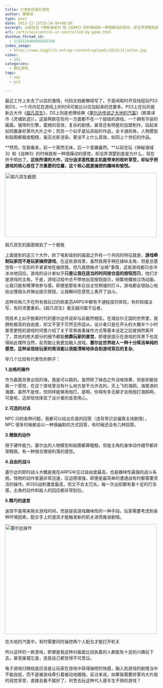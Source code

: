 ```yaml
---
title: 打电影还是打游戏
author: 摩摩诘
type: post
date: 2013-12-15T15:54:04+00:00
excerpt: 以前在玩《神秘海域3》和《战神3》的时候就有一种很躁动的感觉，却没弄清楚到底是为什么，现在终于明白了。这些所谓的大作，过分追求高性能主机能带来的视听享受，却似乎把游戏的核心放在了次重要的位置，这个核心就是操控的趣味和愉悦。
url: /articles/control-or-controlled-by-game.html
duoshuo_thread_id:
  - 1154125469839262168
index_image:
  - https://www.digglife.net/wp-content/uploads/2013/12/zelda.jpg
views:
  - 252
categories:
  - 数位游戏
tags:
  - nds
  - ps3

---
```

最近工作上失去了以往的激情，代码文档都懒得写了，于是闲暇时开双线程玩PS3和DS，一个月内花在游戏上的时间可能比以往加起来的还要多。PS3上在玩的是新近大作《[超凡双生][1]》，DS上则是老牌经典《<a title="ゼルダの伝説ー大地の汽笛" href="http://www.nintendo.co.jp/ds/bkij/" target="_blank">塞尔达传说之大地的汽笛</a>》（欧美译作《灵魂轨迹》）。这是两款在任何一方面都不在一个层级的游戏，一个拥有华丽的画面，强悍的引擎，震撼的音效，复杂的剧情，甚至还有明星的加盟制作，玩起来如同置身好莱坞大片之中；而另一个似乎是玩具般的作品，全卡通风格，人物模型和贴图都极度粗糙，毫无光影渲染，更谈不上什么音效，如同上个世纪的作品。

<!--more-->

**然而，在我看来，前一个索然无味，后一个意趣盎然。**以前在玩《神秘海域3》和《战神3》的时候就有一种很躁动的感觉，却没弄清楚到底是为什么，现在终于明白了。**这些所谓的大作，过分追求高性能主机能带来的视听享受，却似乎把游戏的核心放在了次重要的位置，这个核心就是操控的趣味和愉悦。**

<div style="width: 510px" class="wp-caption alignnone">
  <img alt="超凡双生截图" src="http://digglife.qiniudn.com/wp-content/uploads/2013/12/beyond.jpg" width="500" height="212" />
  
  <p class="wp-caption-text">
    超凡双生的画面做到了一个极致
  </p>
</div>

上面提到的这三个大作，除了电影级别的画面之外有一个共同的特征就是，**游戏牵制玩家而不是玩家操控游戏**。在这些游戏里，虽然我用手柄在操纵主角，但是总感觉有一个无形的手紧紧地在操控我，但凡我想做点“出格”事情，这些游戏都只会冷冰冰地回应。游戏的设计者似乎**只是让我在适当的时间按合适的按钮而已**，他们才是游戏的主角。于是，游戏过程中总不停地出现按钮提示，频繁地播放过场动画，让我只能有稀薄地参与感。即便是那些本应自主性稍强的打斗，游戏都会很贴心地给出慢镜头并弹出提示按钮，让我瞬间在感觉上离开了战斗。

这种风格几乎在所有我玩过的欧美范ARPG中都有不通程度的体现，有的轻描淡写，有的浓墨重彩。《超凡双生》毫无疑问属于后者。

而技术上似乎脱离时代的塞尔达传说却与此截然相反。在海拉尔王国的世界里，我拥有极高的自由度，却又不至于茫然无所适从。设计者只是在开头的大概半个小时甚至更短的游戏时间里介绍了关于背景故事操作方式等基本设定之后就悄然离开了，其他的绝大部分的细节都能**依靠玩家的直觉**，即便是提示在游戏的背景下也显得如此理所当然，反而能让我更加融入游戏。**塞尔达世界给人一种十分简洁单纯的感觉，这种呈现给玩家的简洁能让我能清晰地体会到游戏背后的复杂**。

举几个比较有代表性的例子：

**1.出格的操作**

作为画面背景出现的海，我是可以跳的。虽然除了掉血之外没啥效果，但是却能给我一个感觉，在这个游戏里没有什么地方是不允许去的。天上飞的海鸥，海里游的海豚，虽然不是怪，但同样能够用炮打。是啊，你得有多无聊才会用炮打海鸥啊，可是呢，这却恰恰体现了设计者的良苦用心。

**2.可选的对话**

NPC 问的各种问题，我都可以给出负面的回答（违背常识且偏离主线剧情），NPC 很多时候都会以一种很幽默的方式回答，有时候还会有几种回答。

**3.精致的动作**

限于硬件能力，塞尔达的人物模型和贴图都算粗糙，但是主角的身体动作细节都非常精致，有一种很合理很利落的感觉。

**4.自由的战斗**

塞尔达的即时战斗大概是我在ARPG中见过自由度最高，也是趣味性最强的战斗系统。怪物的动作普遍非常迅速，压迫感很强，即便是最简单的遭遇战有时都需要灵活的操作。BOSS战刺激度最高，但又不会太冗长。每一次出招都有着十足的打击感，主角的动作和敌人的回应都非常到位。

**5.精巧的迷宫**

迷宫不是用来拖长游戏时间，而是提高游戏趣味性的一种手段。玩家需要考虑到各种环境因素，配合手上的道具才能触发新的机关进而推进剧情。

<div id="attachment_3729" style="width: 510px" class="wp-caption alignnone">
  <img class="size-full wp-image-3729" alt="塞尔达操作" src="http://digglife.qiniudn.com/wp-content/uploads/2013/12/zelda-control.jpg" width="500" height="362" />
  
  <p class="wp-caption-text">
    在大地的汽笛中，有时需要同时操控两个人配合才能打开机关
  </p>
</div>

所以这样的一款游戏，即便是我这种对画面比较执着的人都能有十足的兴趣玩下去，甚至废寝忘食，连我自己都觉得不可思议。

电子游戏归根结底应该是让玩家在游戏中获得操控的快感，融入到游戏的剧情当中不能自拔，而不是被游戏牵引着被动地跟随。反过来说，如果我需要好莱坞大片般的视觉享受，直接去看不就好了，何苦去玩这种代入感半生不熟的游戏？

 [1]: http://us.playstation.com/games/beyond-two-souls-ps3.html "超凡双生"